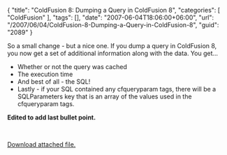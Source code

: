 {
	"title": "ColdFusion 8: Dumping a Query in ColdFusion 8",
	"categories": [
		"ColdFusion"
	],
	"tags": [],
	"date": "2007-06-04T18:06:00+06:00",
	"url": "/2007/06/04/ColdFusion-8-Dumping-a-Query-in-ColdFusion-8",
	"guid": "2089"
}

So a small change - but a nice one. If you dump a query in ColdFusion 8, you now get a set of additional information along with the data. You get...

<ul>
<li>Whether or not the query was cached
<li>The execution time
<li>And best of all - the SQL!
<li>Lastly - if your SQL contained any cfqueryparam tags, there will be a SQLParameters key that is an array of the values used in the cfqueryparam tags.
</ul>

<b>Edited to add last bullet point.</b>

<br clear="left"><p><a href='enclosures/D%3A%5Cwebsites%5Cdev%2Ecamdenfamily%2Ecom%5Cenclosures%2Fqdump%2Epng'>Download attached file.</a></p>